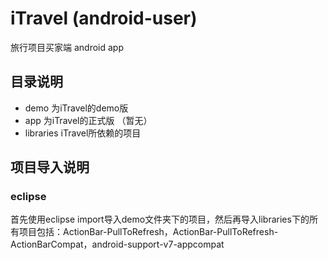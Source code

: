 # iTravel (android-user)

旅行项目买家端 android app

## 目录说明
- demo    为iTravel的demo版
- app     为iTravel的正式版 （暂无）
- libraries     iTravel所依赖的项目

## 项目导入说明
### eclipse
首先使用eclipse import导入demo文件夹下的项目，然后再导入libraries下的所有项目包括：ActionBar-PullToRefresh，ActionBar-PullToRefresh-ActionBarCompat，android-support-v7-appcompat
